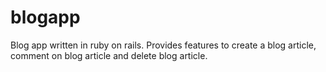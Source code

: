 # blogapp
Blog app written in ruby on rails. Provides features to create a blog article, comment on blog article and delete blog article.
